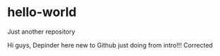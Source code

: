 # hello-world
Just another repository

Hi guys,
Depinder here new to Github just doing from intro!!!
Corrected
